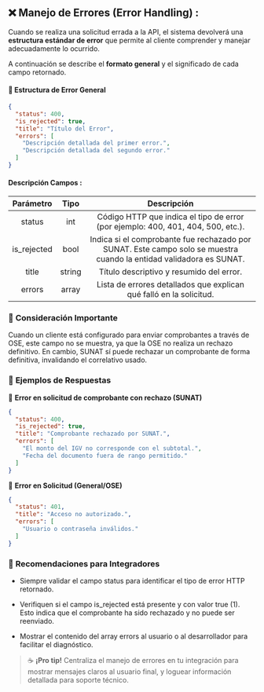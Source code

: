 ## ❌ **Manejo de Errores (Error Handling) :**

Cuando se realiza una solicitud errada a la API, el sistema devolverá una **estructura estándar de error** que permite al cliente comprender y manejar adecuadamente lo ocurrido.

A continuación se describe el **formato general** y el significado de cada campo retornado.

#### 🧬 **Estructura de Error General**

```json
{
  "status": 400,
  "is_rejected": true,
  "title": "Título del Error",
  "errors": [
    "Descripción detallada del primer error.",
    "Descripción detallada del segundo error."
  ]
}
```

#### **Descripción Campos :**

|**Parámetro**|**Tipo**|                                                             **Descripción**                                                       |
|:-----------:|:------:|:---------------------------------------------------------------------------------------------------------------------------------:|
|    status   |  int   |                        Código HTTP que indica el tipo de error (por ejemplo: 400, 401, 404, 500, etc.).                           |
| is_rejected |  bool  |        Indica si el comprobante fue rechazado por SUNAT. Este campo solo se muestra cuando la entidad validadora es SUNAT.        |
|    title    | string |                                              Título descriptivo y resumido del error.                                             |
|    errors   | array  |                               Lista de errores detallados que explican qué falló en la solicitud.                                 |

### 🎯 **Consideración Importante**

Cuando un cliente está configurado para enviar comprobantes a través de OSE, este campo no se muestra, ya que la OSE no realiza un rechazo definitivo. En cambio, SUNAT sí puede rechazar un comprobante de forma definitiva, invalidando el correlativo usado.

### 📌 **Ejemplos de Respuestas**

🛑 **Error en solicitud de comprobante con rechazo (SUNAT)**

```json
{
  "status": 400,
  "is_rejected": true,
  "title": "Comprobante rechazado por SUNAT.",
  "errors": [
    "El monto del IGV no corresponde con el subtotal.",
    "Fecha del documento fuera de rango permitido."
  ]
}
```

🔐 **Error en Solicitud (General/OSE)**

```json
{
  "status": 401,
  "title": "Acceso no autorizado.",
  "errors": [
    "Usuario o contraseña inválidos."
  ]
}
```

### 🧠 **Recomendaciones para Integradores**

- Siempre validar el campo status para identificar el tipo de error HTTP retornado.

- Verifiquen si el campo is_rejected está presente y con valor true (1). Esto indica que el comprobante ha sido rechazado y no puede ser reenviado.

- Mostrar el contenido del array errors al usuario o al desarrollador para facilitar el diagnóstico.

> ☕ **¡Pro tip!** Centraliza el manejo de errores en tu integración para mostrar mensajes claros al usuario final, y loguear información detallada para soporte técnico.